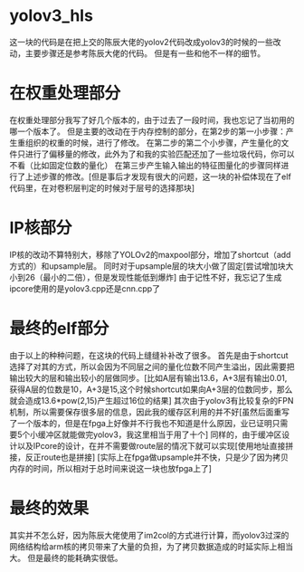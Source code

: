 # yolov3_hls
这一块的代码是在把上交的陈辰大佬的yolov2代码改成yolov3的时候的一些改动，主要步骤还是参考陈辰大佬的代码。
但是有一些和他不一样的细节。

# 在权重处理部分
在权重处理部分我写了好几个版本的，由于过去了一段时间，我也忘记了当初用的哪一个版本了。
但是主要的改动在于内存控制的部分，在第2步的第一小步骤：产生重组织的权重的时候，进行了修改。
在第二步的第二个小步骤，产生量化的文件只进行了偏移量的修改，此外为了和我的实验匹配还加了一些垃圾代码，你可以不看（比如固定位数的量化）
在第三步产生输入输出的特征图量化的步骤同样进行了上述步骤的修改。[但是事后才发现有很大的问题，这一块的补偿体现在了elf代码里，在对卷积层判定的时候对于层号的选择那块]

# IP核部分
IP核的改动不算特别大，移除了YOLOv2的maxpool部分，增加了shortcut（add方式的）和upsample层。
同时对于upsample层的块大小做了固定[尝试增加块大小到26（最小的二倍），但是发现性能低到爆炸]
由于记性不好，我忘记了生成ipcore使用的是yolov3.cpp还是cnn.cpp了

# 最终的elf部分
由于以上的种种问题，在这块的代码上缝缝补补改了很多。
首先是由于shortcut选择了对其的方式，所以会因为不同层之间的量化位数不同产生溢出，因此需要把输出较大的层和输出较小的层做同步。[比如A层有输出13.6，A+3层有输出0.01,获得A层的位数是10，A+3是15,这个时候shortcut如果向A+3层的位数同步，那么就会造成13.6*pow(2,15)产生超过16位的结果]
其次由于yolov3有比较复杂的FPN机制，所以需要保存很多层的信息，因此我的缓存区利用的并不好[虽然后面重写了一个版本的，但是在fpga上好像并不行我也不知道是什么原因，业已证明只需要5个小缓冲区就能做完yolov3，我这里相当于用了十个]
同样的，由于缓冲区设计以及IPcore的设计，在并不需要做route层的情况下就可以实现[使用地址直接拼接，反正route也是拼接]
[实际上在fpga做upsample并不快，只是少了因为拷贝内存的时间，所以相对于总时间来说这一块也放fpga上了]

# 最终的效果
其实并不怎么好，因为陈辰大佬使用了im2col的方式进行计算，而yolov3过深的网络结构给arm核的拷贝带来了大量的负担，为了拷贝数据造成的时延实际上相当大。
但是最终的能耗确实很低。
